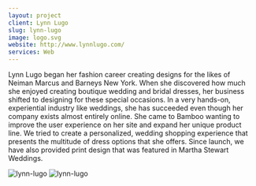 ```yaml
---
layout: project
client: Lynn Lugo
slug: lynn-lugo
image: logo.svg 
website: http://www.lynnlugo.com/
services: Web
---
```


Lynn Lugo began her fashion career creating designs for the likes of Neiman Marcus and Barneys New York. When she discovered how much she enjoyed creating boutique wedding and bridal dresses, her business shifted to designing for these special occasions. In a very hands-on, experiential industry like weddings, she has succeeded even though her company exists almost entirely online. She came to Bamboo wanting to improve the user experience on her site and expand her unique product line. We tried to create a personalized, wedding shopping experience that presents the multitude of dress options that she offers. Since launch, we have also provided print design that was featured in Martha Stewart Weddings.

![lynn-lugo](/images/client-assets/{{page.slug}}/01.jpg)
![lynn-lugo](/images/client-assets/{{page.slug}}/02.jpg)